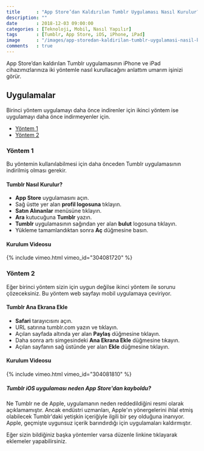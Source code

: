 ```yaml
--- 
title      : "App Store’dan Kaldırılan Tumblr Uygulaması Nasıl Kurulur?" 
description: "" 
date       : 2018-12-03 09:00:00 
categories : [Teknoloji, Mobil, Nasıl Yapılır] 
tags       : [Tumblr, App Store, iOS, iPhone, iPad] 
image      : "/images/app-storedan-kaldirilan-tumblr-uygulamasi-nasil-kurulur.png" 
comments   : true 
--- 
```


App Store’dan kaldırılan Tumblr uygulamasının iPhone ve iPad cihazımızlarınıza iki yöntemle nasıl kurullacağını anlattım umarım işinizi görür. 

## Uygulamalar

Birinci yöntem uygulamayı daha önce indirenler için ikinci yöntem ise uygulamayı daha önce indirmeyenler için. 

- [Yöntem 1](#yöntem-1)
- [Yöntem 2](#yöntem-2)

### Yöntem 1

Bu yöntemin kullanılabilmesi için daha önceden Tumblr uygulamasının indirilmiş olması gerekir. 

#### Tumblr Nasıl Kurulur?
- **App Store** uygulamasını açın.
- Sağ üstte yer alan **profil logosuna** tıklayın.
- **Satın Alınanlar** menüsüne tıklayın. 
- **Ara** kutucuğuna **Tumblr** yazın.
- **Tumblr** uygulamasının sağından yer alan **bulut** logosuna tıklayın.
- Yükleme tamamlandıktan sonra **Aç** düğmesine basın. 

#### Kurulum Videosu 

{% include vimeo.html vimeo_id="304081720" %}

### Yöntem 2

Eğer birinci yöntem sizin için uygun değilse ikinci yöntem ile sorunu çözeceksiniz. Bu yöntem web sayfayı mobil uygulamaya çeviriyor.  

#### Tumblr Ana Ekrana Ekle
- **Safari** tarayıcısını açın. 
- URL satırına tumblr.com yazın ve tıklayın.
- Açılan sayfada altında yer alan **Paylaş** düğmesine tıklayın.
- Daha sonra artı simgesindeki **Ana Ekrana Ekle** düğmesine tıkayın.
- Açılan sayfanın sağ üstünde yer alan **Ekle** düğmesine tıklayın. 

#### Kurulum Videosu 

{% include vimeo.html vimeo_id="304081810" %}

##### Tumblr iOS uygulaması neden App Store'dan kayboldu?

Ne Tumblr ne de Apple, uygulamanın neden reddedildiğini resmi olarak açıklamamıştır. Ancak endüstri uzmanları, Apple'ın yönergelerini ihlal etmiş olabilecek Tumblr'daki yetişkin içeriğiyle ilgili bir şey olduğuna inanıyor. Apple, geçmişte uygunsuz içerik barındırdığı için uygulamaları kaldırmıştır.

Eğer sizin bildiğiniz başka yöntemler varsa düzenle linkine tıklayarak eklemeler yapabilirsiniz.
